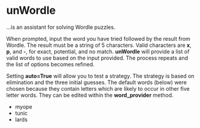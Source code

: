 # unWordle
...is an assistant for solving Wordle puzzles.

When prompted, input the word you have tried followed by the result from Wordle.  The result must be a string of 5 characters.  Valid characters are **x**, **p**, and **-**, for exact, potential, and no match.  **unWordle** will provide a list of valid words to use based on the input provided.  The process repeats and the list of options becomes refined.

Setting **auto=True** will allow you to test a strategy.  The strategy is based on elimination and the three initial guesses.  The default words (below) were chosen because they contain letters which are likely to occur in other five letter words.  They can be edited within the **word_provider** method.

- myope
- tunic
- lards
